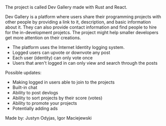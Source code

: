 The project is called Dev Gallery made with Rust and React.

Dev Gallery is a platform where users share their programming projects with other people by providing a link to it, description, and basic information about it. They can also
provide contact information and find people to hire for the in-development projetcs.
The project might help smaller developers get more attention on their creations.

- The platform uses the Internet Identity logging system.
- Logged users can upvote or downvote any post
- Each user (identity) can only vote once
- Users that aren't logged in can only view and search through the posts

Possible updates:
- Making logged in users able to join to the projects
- Built-in chat
- Ability to post devlogs
- Ability to sort projects by their score (votes)
- Ability to promote your projects
- Potentially adding ads

Made by: Justyn Odyjas, Igor Maciejewski
